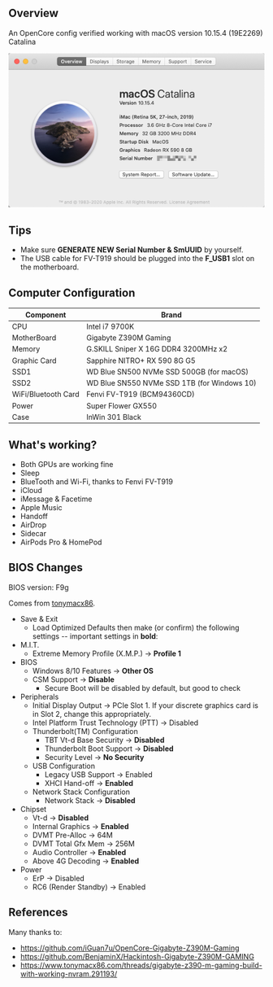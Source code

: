 ## Overview
An OpenCore config verified working with macOS version 10.15.4 (19E2269) Catalina

![info](./images/system_info.png)


## Tips
- Make sure **GENERATE NEW Serial Number & SmUUID** by yourself.
- The USB cable for FV-T919 should be plugged into the  **F_USB1** slot on the motherboard.

## Computer Configuration
Component | Brand
-|-
CPU | Intel i7 9700K
MotherBoard | Gigabyte Z390M Gaming
Memory | G.SKILL Sniper X 16G DDR4 3200MHz x2
Graphic Card | Sapphire NITRO+ RX 590 8G G5
SSD1 | WD Blue SN500 NVMe SSD 500GB (for macOS)
SSD2 | WD Blue SN550 NVMe SSD 1TB (for Windows 10)
WiFi/Bluetooth Card | Fenvi FV-T919 (BCM94360CD)
Power | Super Flower GX550
Case | InWin 301 Black

## What's working?
- Both GPUs are working fine
- Sleep
- BlueTooth and Wi-Fi, thanks to Fenvi FV-T919
- iCloud
- iMessage & Facetime
- Apple Music
- Handoff
- AirDrop
- Sidecar
- AirPods Pro & HomePod


## BIOS Changes
BIOS version: F9g

Comes from [tonymacx86](https://www.tonymacx86.com/threads/success-jbarnettes-build-gigabyte-z390-m-gaming-i9-9900k-sapphire-rx-vega-64-8gb-32gb-ram-macos-10-14-3-w-usb3-working.273381/).

- Save & Exit
    - Load Optimized Defaults then make (or confirm) the following settings -- important settings in **bold**:
- M.I.T.
    - Extreme Memory Profile (X.M.P.) → **Profile 1**
- BIOS
    - Windows 8/10 Features → **Other OS**
    - CSM Support → **Disable**
        - Secure Boot will be disabled by default, but good to check
- Peripherals
    - Initial Display Output → PCIe Slot 1. If your discrete graphics card is in Slot 2, change this appropriately.
    - Intel Platform Trust Technology (PTT) → Disabled
    - Thunderbolt(TM) Configuration
        - TBT Vt-d Base Security → **Disabled**
        - Thunderbolt Boot Support → **Disabled**
        - Security Level → **No Security**
    - USB Configuration
        - Legacy USB Support → Enabled
        - XHCI Hand-off → **Enabled**
    - Network Stack Configuration
        - Network Stack → **Disabled**
- Chipset
    - Vt-d → **Disabled**
    - Internal Graphics → **Enabled**
    - DVMT Pre-Alloc → 64M
    - DVMT Total Gfx Mem → 256M
    - Audio Controller → **Enabled**
    - Above 4G Decoding → **Enabled**
- Power
    - ErP → Disabled
    - RC6 (Render Standby) → Enabled

## References
Many thanks to:
- https://github.com/iGuan7u/OpenCore-Gigabyte-Z390M-Gaming
- https://github.com/BenjaminX/Hackintosh-Gigabyte-Z390M-GAMING
- https://www.tonymacx86.com/threads/gigabyte-z390-m-gaming-build-with-working-nvram.291193/